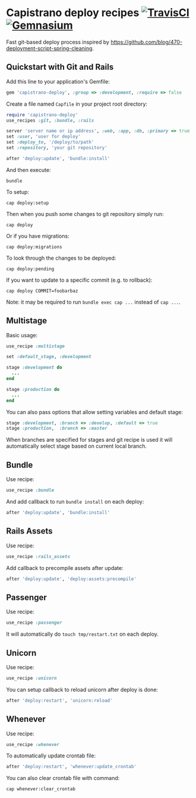 Capistrano deploy recipes [![TravisCI](https://secure.travis-ci.org/lest/capistrano-deploy.png?branch=master)](http://travis-ci.org/lest/capistrano-deploy) [![Gemnasium](https://gemnasium.com/lest/capistrano-deploy.png)](https://gemnasium.com/lest/capistrano-deploy)
=========================

Fast git-based deploy process inspired by https://github.com/blog/470-deployment-script-spring-cleaning.

Quickstart with Git and Rails
-----------------------------

Add this line to your application's Gemfile:

```ruby
gem 'capistrano-deploy', :group => :development, :require => false
```

Create a file named `Capfile` in your project root directory:

```ruby
require 'capistrano-deploy'
use_recipes :git, :bundle, :rails

server 'server name or ip address', :web, :app, :db, :primary => true
set :user, 'user for deploy'
set :deploy_to, '/deploy/to/path'
set :repository, 'your git repository'

after 'deploy:update', 'bundle:install'
```

And then execute:

    bundle

To setup:

    cap deploy:setup

Then when you push some changes to git repository simply run:

    cap deploy

Or if you have migrations:

    cap deploy:migrations

To look through the changes to be deployed:

    cap deploy:pending

If you want to update to a specific commit (e.g. to rollback):

    cap deploy COMMIT=foobarbaz

Note: it may be required to run `bundle exec cap ...` instead of `cap ...`.

Multistage
----------

Basic usage:

```ruby
use_recipe :multistage

set :default_stage, :development

stage :development do
  ...
end

stage :production do
  ...
end
```

You can also pass options that allow setting variables and default stage:

```ruby
stage :development, :branch => :develop, :default => true
stage :production,  :branch => :master
```

When branches are specified for stages and git recipe is used
it will automatically select stage based on current local branch.

Bundle
------

Use recipe:

```ruby
use_recipe :bundle
```

And add callback to run `bundle install` on each deploy:

```ruby
after 'deploy:update', 'bundle:install'
```

Rails Assets
------------

Use recipe:

```ruby
use_recipe :rails_assets
```

Add callback to precompile assets after update:

```ruby
after 'deploy:update', 'deploy:assets:precompile'
```

Passenger
---------

Use recipe:

```ruby
use_recipe :passenger
```

It will automatically do `touch tmp/restart.txt` on each deploy.

Unicorn
-------

Use recipe:

```ruby
use_recipe :unicorn
```

You can setup callback to reload unicorn after deploy is done:

```ruby
after 'deploy:restart', 'unicorn:reload'
```

Whenever
--------

Use recipe:

```ruby
use_recipe :whenever
```

To automatically update crontab file:

```ruby
after 'deploy:restart', 'whenever:update_crontab'
```

You can also clear crontab file with command:

    cap whenever:clear_crontab
